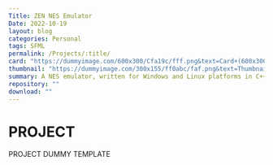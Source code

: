 ```yaml
---
Title: ZEN NES Emulator
Date: 2022-10-19
layout: blog
categories: Personal
tags: SFML
permalink: /Projects/:title/
card: "https://dummyimage.com/600x300/Cfa19c/fff.png&text=Card+(600x300)"
thumbnail: "https://dummyimage.com/300x155/ff0abc/faf.png&text=Thumbnail+(300x155)"
summary: A NES emulator, written for Windows and Linux platforms in C++ and XAML. 
repository: ""
download: ""
---
```

<h1>PROJECT</h1>
PROJECT DUMMY TEMPLATE